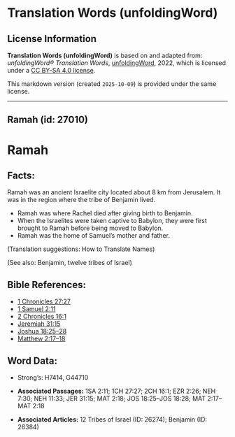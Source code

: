 # Translation Words (unfoldingWord)

## License Information

**Translation Words (unfoldingWord)** is based on and adapted from: _unfoldingWord® Translation Words_, [unfoldingWord](https://unfoldingword.org/utw), 2022, which is licensed under a [CC BY-SA 4.0 license](https://creativecommons.org/licenses/by-sa/4.0/legalcode.en).

This markdown version (created `2025-10-09`) is provided under the same license.



--------------------------------

## Ramah (id: 27010)

Ramah
=====

Facts:
------

Ramah was an ancient Israelite city located about 8 km from Jerusalem. It was in the region where the tribe of Benjamin lived.

* Ramah was where Rachel died after giving birth to Benjamin.
* When the Israelites were taken captive to Babylon, they were first brought to Ramah before being moved to Babylon.
* Ramah was the home of Samuel’s mother and father.

(Translation suggestions: How to Translate Names)

(See also: Benjamin, twelve tribes of Israel)

Bible References:
-----------------

* [1 Chronicles 27:27](https://ref.ly/1Chr27:27)
* [1 Samuel 2:11](https://ref.ly/1Sam2:11)
* [2 Chronicles 16:1](https://ref.ly/2Chr16:1)
* [Jeremiah 31:15](https://ref.ly/Jer31:15)
* [Joshua 18:25–28](https://ref.ly/Josh18:25-Josh18:28)
* [Matthew 2:17–18](https://ref.ly/Matt2:17-Matt2:18)

Word Data:
----------

* Strong’s: H7414, G44710

* **Associated Passages:** 1SA 2:11; 1CH 27:27; 2CH 16:1; EZR 2:26; NEH 7:30; NEH 11:33; JER 31:15; MAT 2:18; JOS 18:25–JOS 18:28; MAT 2:17–MAT 2:18
* **Associated Articles:** 12 Tribes of Israel (ID: 26274); Benjamin (ID: 26384)

